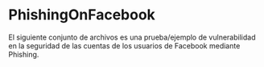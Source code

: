 # PhishingOnFacebook
El siguiente conjunto de archivos es una prueba/ejemplo de vulnerabilidad en la seguridad de las cuentas de los usuarios de Facebook mediante Phishing.
